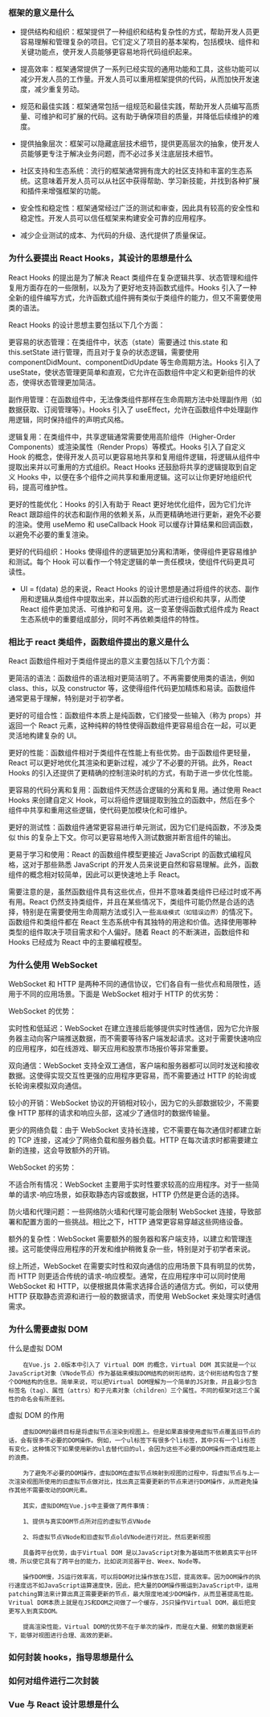 ### 框架的意义是什么

- 提供结构和组织：框架提供了一种组织和结构复杂性的方式，帮助开发人员更容易理解和管理复杂的项目。它们定义了项目的基本架构，包括模块、组件和关键功能点，使开发人员能够更容易地将代码组织起来。

- 提高效率：框架通常提供了一系列已经实现的通用功能和工具，这些功能可以减少开发人员的工作量。开发人员可以重用框架提供的代码，从而加快开发速度，减少重复劳动。

- 规范和最佳实践：框架通常包括一组规范和最佳实践，帮助开发人员编写高质量、可维护和可扩展的代码。这有助于确保项目的质量，并降低后续维护的难度。

- 提供抽象层次：框架可以隐藏底层技术细节，提供更高层次的抽象，使开发人员能够更专注于解决业务问题，而不必过多关注底层技术细节。

- 社区支持和生态系统：流行的框架通常拥有庞大的社区支持和丰富的生态系统。这意味着开发人员可以从社区中获得帮助、学习新技能，并找到各种扩展和插件来增强框架的功能。

- 安全性和稳定性：框架通常经过广泛的测试和审查，因此具有较高的安全性和稳定性。开发人员可以信任框架来构建安全可靠的应用程序。

- 减少企业测试的成本、为代码的升级、迭代提供了质量保证。

### 为什么要提出 React Hooks，其设计的思想是什么

React Hooks 的提出是为了解决 React 类组件在复杂逻辑共享、状态管理和组件复用方面存在的一些限制，以及为了更好地支持函数式组件。Hooks 引入了一种全新的组件编写方式，允许函数式组件拥有类似于类组件的能力，但又不需要使用类的语法。

React Hooks 的设计思想主要包括以下几个方面：

更容易的状态管理：在类组件中，状态（state）需要通过 this.state 和 this.setState 进行管理，而且对于复杂的状态逻辑，需要使用 componentDidMount、componentDidUpdate 等生命周期方法。Hooks 引入了 useState，使状态管理更简单和直观，它允许在函数组件中定义和更新组件的状态，使得状态管理更加简洁。

副作用管理：在函数组件中，无法像类组件那样在生命周期方法中处理副作用（如数据获取、订阅管理等）。Hooks 引入了 useEffect，允许在函数组件中处理副作用逻辑，同时保持组件的声明式风格。

逻辑复用：在类组件中，共享逻辑通常需要使用高阶组件（Higher-Order Components）或渲染属性（Render Props）等模式。Hooks 引入了自定义 Hook 的概念，使得开发人员可以更容易地共享和复用组件逻辑，将逻辑从组件中提取出来并以可重用的方式组织。React Hooks 还鼓励将共享的逻辑提取到自定义 Hooks 中，以便在多个组件之间共享和重用逻辑。这可以让你更好地组织代码，提高可维护性。

更好的性能优化：Hooks 的引入有助于 React 更好地优化组件，因为它们允许 React 跟踪组件的状态和副作用的依赖关系，从而更精确地进行更新，避免不必要的渲染。使用 useMemo 和 useCallback Hook 可以缓存计算结果和回调函数，以避免不必要的重复渲染。

更好的代码组织：Hooks 使得组件的逻辑更加分离和清晰，使得组件更容易维护和测试。每个 Hook 可以看作一个特定逻辑的单一责任模块，使组件代码更具可读性。

- UI = f(data)
  总的来说，React Hooks 的设计思想是通过将组件的状态、副作用和逻辑从类组件中提取出来，并以函数的形式进行组织和共享，从而使 React 组件更加灵活、可维护和可复用。这一变革使得函数式组件成为 React 生态系统中的重要组成部分，同时不再依赖类组件的特性。

### 相比于 react 类组件，函数组件提出的意义是什么

React 函数组件相对于类组件提出的意义主要包括以下几个方面：

更简洁的语法：函数组件的语法相对更简洁明了。不再需要使用类的语法，例如 class、this，以及 constructor 等，这使得组件代码更加精炼和易读。函数组件通常更易于理解，特别是对于初学者。

更好的可组合性：函数组件本质上是纯函数，它们接受一些输入（称为 props）并返回一个 React 元素，这种纯粹的特性使得函数组件更容易组合在一起，可以更灵活地构建复杂的 UI。

更好的性能：函数组件相对于类组件在性能上有些优势。由于函数组件更轻量，React 可以更好地优化其渲染和更新过程，减少了不必要的开销。此外，React Hooks 的引入还提供了更精确的控制渲染时机的方式，有助于进一步优化性能。

更容易的代码分离和复用：函数组件天然适合逻辑的分离和复用。通过使用 React Hooks 来创建自定义 Hook，可以将组件逻辑提取到独立的函数中，然后在多个组件中共享和重用这些逻辑，使代码更加模块化和可维护。

更好的测试性：函数组件通常更容易进行单元测试，因为它们是纯函数，不涉及类似 this 的复杂上下文。你可以更容易地传入测试数据并断言组件的输出。

更易于学习和使用：React 的函数组件模型更接近 JavaScript 的函数式编程风格，这对于那些熟悉 JavaScript 的开发人员来说更自然和容易理解。此外，函数组件的概念相对较简单，因此可以更快速地上手 React。

需要注意的是，虽然函数组件具有这些优点，但并不意味着类组件已经过时或不再有用。React 仍然支持类组件，并且在某些情况下，类组件可能仍然是合适的选择，特别是在需要使用生命周期方法或引入一些`高级模式（如错误边界）`的情况下。函数组件和类组件都在 React 生态系统中有其独特的用途和价值。选择使用哪种类型的组件取决于项目需求和个人偏好。随着 React 的不断演进，函数组件和 Hooks 已经成为 React 中的主要编程模型。

### 为什么使用 WebSocket

WebSocket 和 HTTP 是两种不同的通信协议，它们各自有一些优点和局限性，适用于不同的应用场景。下面是 WebSocket 相对于 HTTP 的优劣势：

WebSocket 的优势：

实时性和低延迟：WebSocket 在建立连接后能够提供实时性通信，因为它允许服务器主动向客户端推送数据，而不需要等待客户端发起请求。这对于需要快速响应的应用程序，如在线游戏、聊天应用和股票市场报价等非常重要。

双向通信：WebSocket 支持全双工通信，客户端和服务器都可以同时发送和接收数据。这使得实现交互性更强的应用程序更容易，而不需要通过 HTTP 的轮询或长轮询来模拟双向通信。

较小的开销：WebSocket 协议的开销相对较小，因为它的头部数据较少，不需要像 HTTP 那样的请求和响应头部，这减少了通信时的数据传输量。

更少的网络负载：由于 WebSocket 支持长连接，它不需要在每次通信时都建立新的 TCP 连接，这减少了网络负载和服务器负载。HTTP 在每次请求时都需要建立新的连接，这会导致额外的开销。

WebSocket 的劣势：

不适合所有情况：WebSocket 主要用于实时性要求较高的应用程序。对于一些简单的请求-响应场景，如获取静态内容或数据，HTTP 仍然是更合适的选择。

防火墙和代理问题：一些网络防火墙和代理可能会限制 WebSocket 连接，导致部署和配置方面的一些挑战。相比之下，HTTP 通常更容易穿越这些网络设备。

额外的复杂性：WebSocket 需要额外的服务器和客户端支持，以建立和管理连接。这可能使得应用程序的开发和维护稍微复杂一些，特别是对于初学者来说。

综上所述，WebSocket 在需要实时性和双向通信的应用场景下具有明显的优势，而 HTTP 则更适合传统的请求-响应模型。通常，在应用程序中可以同时使用 WebSocket 和 HTTP，以便根据具体需求选择合适的通信方式。例如，可以使用 HTTP 获取静态资源和进行一般的数据请求，而使用 WebSocket 来处理实时通信需求。

### 为什么需要虚拟 DOM

什么是虚拟 DOM

        在Vue.js 2.0版本中引入了 Virtual DOM 的概念，Virtual DOM 其实就是一个以JavaScript对象（VNode节点）作为基础来模拟DOM结构的树形结构，这个树形结构包含了整个DOM结构的信息。简单来说，可以把Virtual DOM理解为一个简单的JS对象，并且最少包含标签名（tag）、属性（attrs）和子元素对象（children）三个属性。不同的框架对这三个属性的命名会有所差别。

虚拟 DOM 的作用

        虚拟DOM的最终目标是将虚拟节点渲染到视图上。但是如果直接使用虚拟节点覆盖旧节点的话，会有很多不必要的DOM操作。例如，一个ul标签下有很多个li标签，其中只有一个li标签有变化，这种情况下如果使用新的ul去替代旧的ul，会因为这些不必要的DOM操作而造成性能上的浪费。

        为了避免不必要的DOM操作，虚拟DOM在虚拟节点映射到视图的过程中，将虚拟节点与上一次渲染视图所使用的旧虚拟节点做对比，找出真正需要更新的节点来进行DOM操作，从而避免操作其他不需要改动的DOM元素。

        其实，虚拟DOM在Vue.js中主要做了两件事情：

        1、提供与真实DOM节点所对应的虚拟节点VNode

        2、将虚拟节点VNode和旧虚拟节点oldVNode进行对比，然后更新视图

        具备跨平台优势，由于Virtual DOM 是以JavaScript对象为基础而不依赖真实平台环境，所以使它具有了跨平台的能力，比如说浏览器平台、Weex、Node等。

        操作DOM慢，JS运行效率高，可以将DOM对比操作放在JS层，提高效率。因为DOM操作的执行速度远不如JavaScript运算速度快，因此，把大量的DOM操作搬运到JavaScript中，运用patching算法来计算出真正需要更新的节点，最大限度地减少DOM操作，从而显著提高性能。Vritual DOM本质上就是在JS和DOM之间做了一个缓存，JS只操作Virtual DOM，最后把变更写入到真实DOM。

        提高渲染性能，Virtual DOM的优势不在于单次的操作，而是在大量、频繁的数据更新下，能够对视图进行合理、高效的更新。

### 如何封装 hooks，指导思想是什么

### 如何对组件进行二次封装

### Vue 与 React 设计思想是什么

